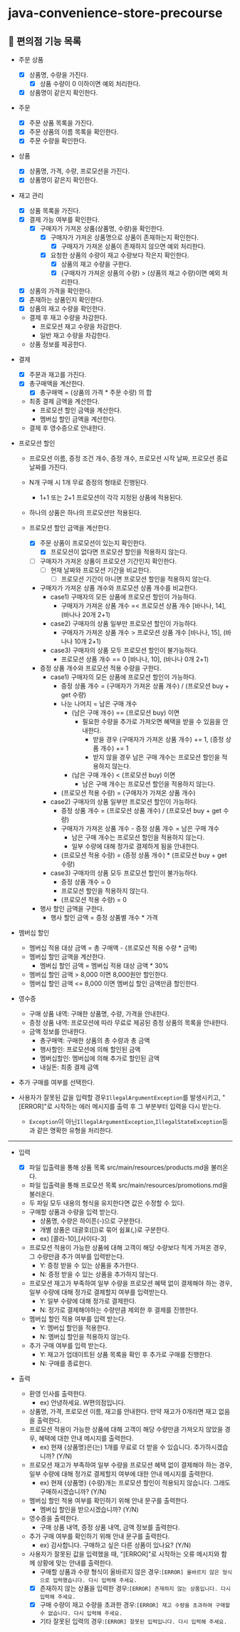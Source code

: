 # java-convenience-store-precourse

## 🏪 편의점 기능 목록

- 주문 상품
    - [x] 상품명, 수량을 가진다.
        - [x] 상품 수량이 0 이하이면 예외 처리한다.
    - [x] 상품명이 같은지 확인한다.

- 주문
    - [x] 주문 상품 목록을 가진다.
    - [x] 주문 상품의 이름 목록을 확인한다.
    - [x] 주문 수량을 확인한다.

- 상품
    - [x] 상품명, 가격, 수량, 프로모션을 가진다.
    - [x] 상품명이 같은지 확인한다.

- 재고 관리
    - [x] 상품 목록을 가진다.
    - [x] 결제 가능 여부를 확인한다.
        - [x] 구매자가 가져온 상품(상품명, 수량)을 확인한다.
            - [x] 구매자가 가져온 상품명으로 상품이 존재하는지 확인한다.
                - [x] 구매자가 가져온 상품이 존재하지 않으면 예외 처리한다.
            - [x] 요청한 상품의 수량이 재고 수량보다 작은지 확인한다.
                - [x] 상품의 재고 수량을 구한다.
                - [x] (구매자가 가져온 상품의 수량) > (상품의 재고 수량)이면 예외 처리한다.
    - [x] 상품의 가격을 확인한다.
    - [x] 존재하는 상품인지 확인한다.
    - [x] 상품의 재고 수량을 확인한다.
    - 결제 후 재고 수량을 차감한다.
        - 프로모션 재고 수량을 차감한다.
        - 일반 재고 수량을 차감한다.
    - 상품 정보를 제공한다.

- 결제
    - [x] 주문과 재고를 가진다.
    - [x] 총구매액을 계산한다.
        - [x] 총구매액 = (상품의 가격 * 주문 수량) 의 합
    - 최종 결제 금액을 계산한다.
        - 프로모션 할인 금액을 계산한다.
        - 멤버십 할인 금액을 계산한다.
    - 결제 후 영수증으로 안내한다.

- 프로모션 할인
    - 프로모션 이름, 증정 조건 개수, 증정 개수, 프로모션 시작 날짜, 프로모션 종료 날짜를 가진다.
    - N개 구매 시 1개 무료 증정의 형태로 진행된다.
        - 1+1 또는 2+1 프로모션이 각각 지정된 상품에 적용된다.
    - 하나의 상품은 하나의 프로모션만 적용된다.

    - 프로모션 할인 금액을 계산한다.
        - [x] 주문 상품이 프로모션이 있는지 확인한다.
            - [x] 프로모션이 없다면 프로모션 할인을 적용하지 않는다.
        - [ ] 구매자가 가져온 상품이 프로모션 기간인지 확인한다.
            - [ ] 현재 날짜와 프로모션 기간을 비교한다.
                - [ ] 프로모션 기간이 아니면 프로모션 할인을 적용하지 않는다.
        - 구매자가 가져온 상품 개수와 프로모션 상품 개수를 비교한다.
            - case1) 구매자의 모든 상품에 프로모션 할인이 가능하다.
                - 구매자가 가져온 상품 개수 =< 프로모션 상품 개수 [바나나, 14], (바나나 20개 2+1)
            - case2) 구매자의 상품 일부만 프로모션 할인이 가능하다.
                - 구매자가 가져온 상품 개수 > 프로모션 상품 개수 [바나나, 15], (바나나 10개 2+1)
            - case3) 구매자의 상품 모두 프로모션 할인이 불가능하다.
                - 프로모션 상품 개수 == 0 [바나나, 10], (바나나 0개 2+1)
        - 증정 상품 개수와 프로모션 적용 수량을 구한다.
            - case1) 구매자의 모든 상품에 프로모션 할인이 가능하다.
                - 증정 상품 개수 = (구매자가 가져온 상품 개수) / (프로모션 buy + get 수량)
                - 나눈 나머지 = 남은 구매 개수
                    - (남은 구매 개수) == (프로모션 buy) 이면
                        - 필요한 수량을 추가로 가져오면 혜택을 받을 수 있음을 안내한다.
                            - 받을 경우 (구매자가 가져온 상품 개수) += 1, (증정 상품 개수) += 1
                            - 받지 않을 경우 남은 구매 개수는 프로모션 할인을 적용하지 않는다.
                    - (남은 구매 개수) < (프로모션 buy) 이면
                        - 남은 구매 개수는 프로모션 할인을 적용하지 않는다.
                - (프로모션 적용 수량) = (구매자가 가져온 상품 개수)
            - case2) 구매자의 상품 일부만 프로모션 할인이 가능하다.
                - 증정 상품 개수 = (프로모션 상품 개수) / (프로모션 buy + get 수량)
                - 구매자가 가져온 상품 개수 - 증정 상품 개수 = 남은 구매 개수
                    - 남은 구매 개수는 프로모션 할인을 적용하지 않는다.
                    - 일부 수량에 대해 정가로 결제하게 됨을 안내한다.
                - (프로모션 적용 수량) = (증정 상품 개수) * (프로모션 buy + get 수량)
            - case3) 구매자의 상품 모두 프로모션 할인이 불가능하다.
                - 증정 상품 개수 = 0
                - 프로모션 할인을 적용하지 않는다.
                - (프로모션 적용 수량) = 0
        - 행사 할인 금액을 구한다.
            - 행사 할인 금액 = 증정 상품별 개수 * 가격

- 멤버십 할인
    - 멤버십 적용 대상 금액 = 총 구매액 - (프로모션 적용 수량 * 금액)
    - 멤버십 할인 금액을 계산한다.
        - 멤버십 할인 금액 = 멤버십 적용 대상 금액 * 30%
    - 멤버십 할인 금액 > 8,000 이면 8,000원만 할인한다.
    - 멤버십 할인 금액 <= 8,000 이면 멤버십 할인 금액만큼 할인한다.

- 영수증
    - 구매 상품 내역: 구매한 상품명, 수량, 가격을 안내한다.
    - 증정 상품 내역: 프로모션에 따라 무료로 제공된 증정 상품의 목록을 안내한다.
    - 금액 정보를 안내한다.
        - 총구매액: 구매한 상품의 총 수량과 총 금액
        - 행사할인: 프로모션에 의해 할인된 금액
        - 멤버십할인: 멤버십에 의해 추가로 할인된 금액
        - 내실돈: 최종 결제 금액

- 추가 구매를 여부를 선택한다.

- 사용자가 잘못된 값을 입력할 경우`IllegalArgumentException`를 발생시키고, "[ERROR]"로 시작하는 에러 메시지를 출력 후 그 부분부터 입력을 다시 받는다.
    - `Exception`이 아닌`IllegalArgumentException`,`IllegalStateException`등과 같은 명확한 유형을 처리한다.

---

- 입력
    - [x] 파일 입출력을 통해 상품 목록 src/main/resources/products.md을 불러온다.
    - 파일 입출력을 통해 프로모션 목록 src/main/resources/promotions.md을 불러온다.
    - 두 파일 모두 내용의 형식을 유지한다면 값은 수정할 수 있다.
    - 구매할 상품과 수량을 입력 받는다.
        - 상품명, 수량은 하이픈(-)으로 구분한다.
        - 개별 상품은 대괄호([])로 묶어 쉼표(,)로 구분한다.
        - ex) [콜라-10],[사이다-3]
    - 프로모션 적용이 가능한 상품에 대해 고객이 해당 수량보다 적게 가져온 경우, 그 수량만큼 추가 여부를 입력받는다.
        - Y: 증정 받을 수 있는 상품을 추가한다.
        - N: 증정 받을 수 있는 상품을 추가하지 않는다.
    - 프로모션 재고가 부족하여 일부 수량을 프로모션 혜택 없이 결제해야 하는 경우, 일부 수량에 대해 정가로 결제할지 여부를 입력받는다.
        - Y: 일부 수량에 대해 정가로 결제한다.
        - N: 정가로 결제해야하는 수량만큼 제외한 후 결제를 진행한다.
    - 멤버십 할인 적용 여부를 입력 받는다.
        - Y: 멤버십 할인을 적용한다.
        - N: 멤버십 할인을 적용하지 않는다.
    - 추가 구매 여부를 입력 받는다.
        - Y: 재고가 업데이트된 상품 목록을 확인 후 추가로 구매를 진행한다.
        - N: 구매를 종료한다.

- 출력
    - 환영 인사를 출력한다.
        - ex) 안녕하세요. W편의점입니다.
    - 상품명, 가격, 프로모션 이름, 재고를 안내한다. 만약 재고가 0개라면 재고 없음을 출력한다.
    - 프로모션 적용이 가능한 상품에 대해 고객이 해당 수량만큼 가져오지 않았을 경우, 혜택에 대한 안내 메시지를 출력한다.
        - ex) 현재 {상품명}은(는) 1개를 무료로 더 받을 수 있습니다. 추가하시겠습니까? (Y/N)
    - 프로모션 재고가 부족하여 일부 수량을 프로모션 혜택 없이 결제해야 하는 경우, 일부 수량에 대해 정가로 결제할지 여부에 대한 안내 메시지를 출력한다.
        - ex) 현재 {상품명} {수량}개는 프로모션 할인이 적용되지 않습니다. 그래도 구매하시겠습니까? (Y/N)
    - 멤버십 할인 적용 여부를 확인하기 위해 안내 문구를 출력한다.
        - 멤버십 할인을 받으시겠습니까? (Y/N)
    - 영수증을 출력한다.
        - 구매 상품 내역, 증정 상품 내역, 금액 정보를 출력한다.
    - 추가 구매 여부를 확인하기 위해 안내 문구를 출력한다.
        - ex) 감사합니다. 구매하고 싶은 다른 상품이 있나요? (Y/N)
    - 사용자가 잘못된 값을 입력했을 때, "[ERROR]"로 시작하는 오류 메시지와 함께 상황에 맞는 안내를 출력한다.
        - 구매할 상품과 수량 형식이 올바르지 않은 경우:`[ERROR] 올바르지 않은 형식으로 입력했습니다. 다시 입력해 주세요.`
        - [x] 존재하지 않는 상품을 입력한 경우:`[ERROR] 존재하지 않는 상품입니다. 다시 입력해 주세요.`
        - [x] 구매 수량이 재고 수량을 초과한 경우:`[ERROR] 재고 수량을 초과하여 구매할 수 없습니다. 다시 입력해 주세요.`
        - 기타 잘못된 입력의 경우:`[ERROR] 잘못된 입력입니다. 다시 입력해 주세요.`
